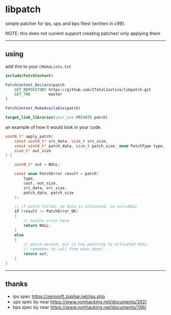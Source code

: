 # libpatch

simple patcher for ips, ups and bps files! (written in c99).

NOTE: this does not current support creating patches! only applying them

---

## using

add this to your `CMakeLists.txt`

```cmake
include(FetchContent)

FetchContent_Declare(patch
    GIT_REPOSITORY https://github.com/ITotalJustice/libpatch.git
    GIT_TAG        master
)

FetchContent_MakeAvailable(patch)

target_link_libraries(your_exe PRIVATE patch)
```

an example of how it would look in your code.

```c
uint8_t* apply_patch(
    const uint8_t* src_data, size_t src_size,
    const uint8_t* patch_data, size_t patch_size, enum PatchType type,
    size_t* out_size
) {

    uint8_t* out = NULL;

    const enum PatchError result = patch(
        type,
        &out, out_size,
        src_data, src_size,
        patch_data, patch_size
    );

    // if patch failed, no data is allocated, so out==NULL
    if (result != PatchError_OK)
    {
        // handle error here
        return NULL;
    }
    else
    {
        // patch worked, out is now pointing to allocated data.
        // remember to call free when done!
        return out;
    }
}
```

---

## thanks

- ips spec https://zerosoft.zophar.net/ips.php
- ups spec by near https://www.romhacking.net/documents/392/
- bps spec by near https://www.romhacking.net/documents/746/

